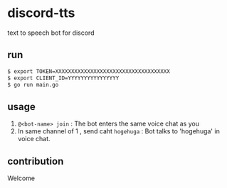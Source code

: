 # discord-tts
text to speech bot for discord

## run

```bash
$ export TOKEN=XXXXXXXXXXXXXXXXXXXXXXXXXXXXXXXXXXXX
$ export CLIENT_ID=YYYYYYYYYYYYYYYY
$ go run main.go
```

## usage

1. `@<bot-name> join` : The bot enters the same voice chat as you
2. In same channel of 1 , send caht `hogehuga` : Bot talks to 'hogehuga' in voice chat.

## contribution

Welcome
